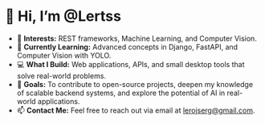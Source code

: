 # 👋 Hi, I’m @Lertss
- 👀 **Interests:** REST frameworks, Machine Learning, and Computer Vision.  
- 🌱 **Currently Learning:** Advanced concepts in Django, FastAPI, and Computer Vision with YOLO.  
- 💻 **What I Build:** Web applications, APIs, and small desktop tools that solve real-world problems.  
- 🎯 **Goals:** To contribute to open-source projects, deepen my knowledge of scalable backend systems, and explore the potential of AI in real-world applications.  
- 📫 **Contact Me:** Feel free to reach out via email at [lerojserg@gmail.com](mailto:lerojserg@gmail.com).
